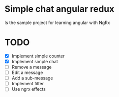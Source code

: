 # Simple chat angular redux

Is the sample project for learning angular with NgRx

# TODO

- [x] Implement simple counter
- [x] Implement simple chat
- [ ] Remove a message
- [ ] Edit a message
- [ ] Add a sub-message
- [ ] Implement filter
- [ ] Use ngrx effects